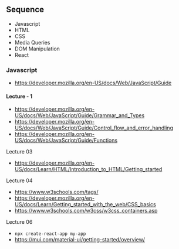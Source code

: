 ## Sequence

- Javascript
- HTML
- CSS
- Media Queries
- DOM Manipulation
- React


### Javascript
- https://developer.mozilla.org/en-US/docs/Web/JavaScript/Guide

#### Lecture - 1
- https://developer.mozilla.org/en-US/docs/Web/JavaScript/Guide/Grammar_and_Types
- https://developer.mozilla.org/en-US/docs/Web/JavaScript/Guide/Control_flow_and_error_handling
- https://developer.mozilla.org/en-US/docs/Web/JavaScript/Guide/Functions


Lecture 03
- https://developer.mozilla.org/en-US/docs/Learn/HTML/Introduction_to_HTML/Getting_started


Lecture 04
- https://www.w3schools.com/tags/
- https://developer.mozilla.org/en-US/docs/Learn/Getting_started_with_the_web/CSS_basics
- https://www.w3schools.com/w3css/w3css_containers.asp

Lecture 06
- `npx create-react-app my-app`
- https://mui.com/material-ui/getting-started/overview/

